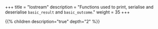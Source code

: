 +++
title = "Iostream"
description = "Functions used to print, serialise and deserialise `basic_result` and `basic_outcome`."
weight = 35
+++

{{% children description="true" depth="2" %}}
